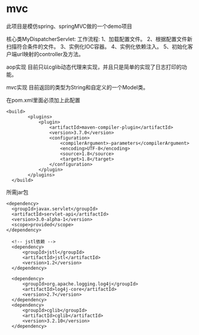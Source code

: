 # mvc
此项目是模仿spring、springMVC做的一个demo项目

核心类MyDispatcherServlet:
      工作流程:
      1、加载配置文件。
      2、根据配置文件新扫描符合条件的文件。
      3、实例化IOC容器。
      4、实例化依赖注入。
      5、初始化客户端url映射的controller及方法。
      
aop实现
     目前只以cglib动态代理来实现，并且只是简单的实现了日志打印的功能。
     
mvc实现
     目前返回的类型为String和自定义的一个Model类。

在pom.xml里面必须加上此配置


    <build>
            <plugins>
                <plugin>
                    <artifactId>maven-compiler-plugin</artifactId>
                    <version>3.7.0</version>
                    <configuration>
                        <compilerArgument>-parameters</compilerArgument>
                        <encoding>UTF-8</encoding>
                        <source>1.8</source>
                        <target>1.8</target>
                    </configuration>
                </plugin>
            </plugins>
      </build>

所需jar包


    <dependency>
      <groupId>javax.servlet</groupId>
      <artifactId>servlet-api</artifactId>
      <version>3.0-alpha-1</version>
      <scope>provided</scope>
    </dependency>

      <!-- jstl依赖 -->
      <dependency>
          <groupId>jstl</groupId>
          <artifactId>jstl</artifactId>
          <version>1.2</version>
      </dependency>

      <dependency>
          <groupId>org.apache.logging.log4j</groupId>
          <artifactId>log4j-core</artifactId>
          <version>2.7</version>
      </dependency>
      <dependency>
          <groupId>cglib</groupId>
          <artifactId>cglib</artifactId>
          <version>3.2.10</version>
      </dependency>
      
      
      
